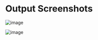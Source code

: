 <h1>Output Screenshots</h1>

![image](https://github.com/user-attachments/assets/39dd19b5-96ab-4fcc-adfc-df2c51f212c2)

![image](https://github.com/user-attachments/assets/7bd53ada-36fc-4b27-a01f-0639c254b9db)

